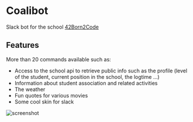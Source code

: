# Coalibot

Slack bot for the school [42Born2Code](http://www.42.fr/)


## Features
More than 20 commands available such as:

- Access to the school api to retrieve public info such as the profile (level of the student, current position in the school, the logtime ...)
- Information about student association and related activities
- The weather
- Fun quotes for various movies
- Some cool skin for slack

![screenshot](https://i.ibb.co/jwswpCr/Screen-Shot-2019-03-19-at-10-55-56-PM.png)
